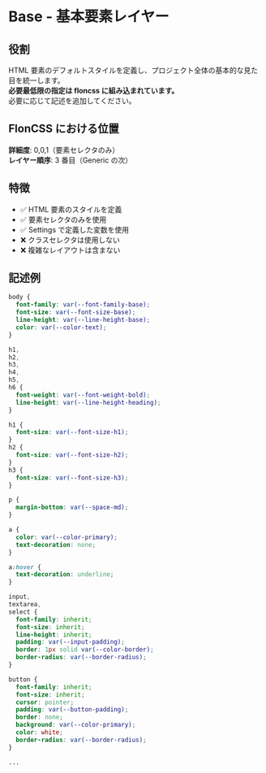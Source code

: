 # Base - 基本要素レイヤー

## 役割

HTML 要素のデフォルトスタイルを定義し、プロジェクト全体の基本的な見た目を統一します。  
**必要最低限の指定は floncss に組み込まれています。**  
必要に応じて記述を追加してください。

## FlonCSS における位置

**詳細度**: 0,0,1（要素セレクタのみ）  
**レイヤー順序**: 3 番目（Generic の次）

## 特徴

- ✅ HTML 要素のスタイルを定義
- ✅ 要素セレクタのみを使用
- ✅ Settings で定義した変数を使用
- ❌ クラスセレクタは使用しない
- ❌ 複雑なレイアウトは含まない

## 記述例

```css
body {
  font-family: var(--font-family-base);
  font-size: var(--font-size-base);
  line-height: var(--line-height-base);
  color: var(--color-text);
}

h1,
h2,
h3,
h4,
h5,
h6 {
  font-weight: var(--font-weight-bold);
  line-height: var(--line-height-heading);
}

h1 {
  font-size: var(--font-size-h1);
}
h2 {
  font-size: var(--font-size-h2);
}
h3 {
  font-size: var(--font-size-h3);
}

p {
  margin-bottom: var(--space-md);
}

a {
  color: var(--color-primary);
  text-decoration: none;
}

a:hover {
  text-decoration: underline;
}

input,
textarea,
select {
  font-family: inherit;
  font-size: inherit;
  line-height: inherit;
  padding: var(--input-padding);
  border: 1px solid var(--color-border);
  border-radius: var(--border-radius);
}

button {
  font-family: inherit;
  font-size: inherit;
  cursor: pointer;
  padding: var(--button-padding);
  border: none;
  background: var(--color-primary);
  color: white;
  border-radius: var(--border-radius);
}

...
```
